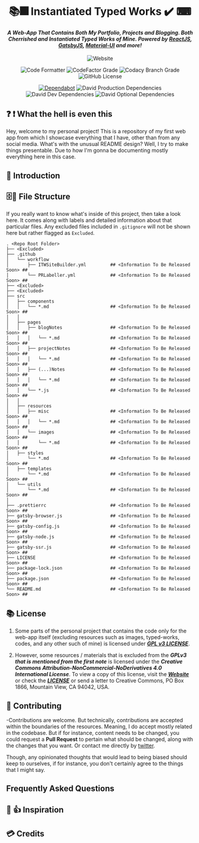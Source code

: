 <h1 align="center"> 📚🎆 Instantiated Typed Works ✔️ ⌨</h1>
<h4 align="center"><i>A Web-App That Contains Both My Portfolio, Projects and Blogging. Both Cherrished and Instantiated Typed Works of Mine. Powered by <a href="https://reactjs.org/">ReactJS</a>, <a href="https://gatsbyjs.org/">GatsbyJS</a>, <a href="https://material-ui.com/">Material-UI</a> and more!</i></h4>

<div align="center">

![Website](https://img.shields.io/website?down_color=red&down_message=ff1744&label=Website%20Status&logo=gatsby&logoColor=white&up_color=brightgreen&up_message=Online&url=https%3A%2F%2Finst-typed.works%2F)

</div>
<div align="center">

![Code Formatter](https://img.shields.io/badge/Code%20Formatter-Prettier-blueviolet?logo=prettier&&logoColor=white)
![CodeFactor Grade](https://img.shields.io/codefactor/grade/github/codexlink/codexlink.github.io/worker-branch?label=CodeFactor%20Code%20Quality&logo=codefactor&logoColor=white)
![Codacy Branch Grade](https://img.shields.io/codacy/grade/cb1d8498bf654fba98104802a2e3eb5c/worker-branch?label=Codacy%20Code%20Quality&logo=codacy&logoColor=White)
![GitHub License](https://img.shields.io/github/license/CodexLink/codexlink.github.io?color=purple&label=Repo%20License)
</div>

<div align="center">

[![Dependabot](https://badgen.net/dependabot/CodexLink/codexlink.github.io?icon=dependabot)](https://badgen.net/dependabot/CodexLink/codexlink.github.io?icon=dependabot)
![David Production Dependencies](https://img.shields.io/david/codexlink/codexlink.github.io?label=Dependencies&logo=npm&logoColor=white)
![David Dev Dependencies](https://img.shields.io/david/dev/codexlink/codexlink.github.io?label=DevDependencies&logo=npm&logoColor=white)
![David Optional Dependencies](https://img.shields.io/david/optional/codexlink/codexlink.github.io?label=OptionalDependencies&logo=npm&logoColor=white)

</div>

## ❓ ❗ What the hell is even this
Hey, welcome to my personal project! This is a repository of my first web app from which I showcase everything that I have, other than from any social media. What's with the unusual README design? Well, I try to make things presentable. Due to how I'm gonna be documenting mostly everything here in this case.


## 💁 Introduction

## 🗄📁 File Structure

If you really want to know what's inside of this project, then take a look here. It comes along with labels and detailed information about that particular files. Any excluded files included in `.gitignore` will not be shown here but rather flagged as `Excluded`.

```
. <Repo Root Folder>
├── <Excluded>
├── .github
│   └── workflow
│       ├── ITWSiteBuilder.yml         ## <Information To Be Released Soon> ##
│       └── PRLabeller.yml             ## <Information To Be Released Soon> ##
├── <Excluded>
├── <Excluded>
├── src
│   ├── components
│   │   └── *.md                       ## <Information To Be Released Soon> ##
│   │
│   ├── pages
│   │   ├── blogNotes                  ## <Information To Be Released Soon> ##
│   │   │   └── *.md                   ## <Information To Be Released Soon> ##
│   │   ├── projectNotes               ## <Information To Be Released Soon> ##
│   │   │   └── *.md                   ## <Information To Be Released Soon> ##
│   │   ├── (...)Notes                 ## <Information To Be Released Soon> ##
│   │   │   └── *.md                   ## <Information To Be Released Soon> ##
│   │   └── *.js                       ## <Information To Be Released Soon> ##
│   │
│   ├── resources
│   │   ├── misc                       ## <Information To Be Released Soon> ##
│   │   │   └── *.md                   ## <Information To Be Released Soon> ##
│   │   └── images                     ## <Information To Be Released Soon> ##
│   │       └── *.md                   ## <Information To Be Released Soon> ##
│   ├── styles
│       └── *.md                       ## <Information To Be Released Soon> ##
│   ├── templates
│       └── *.md                       ## <Information To Be Released Soon> ##
│   └── utils
│       └── *.md                       ## <Information To Be Released Soon> ##
│
├── .prettierrc                        ## <Information To Be Released Soon> ##
├── gatsby-browser.js                  ## <Information To Be Released Soon> ##
├── gatsby-config.js                   ## <Information To Be Released Soon> ##
├── gatsby-node.js                     ## <Information To Be Released Soon> ##
├── gatsby-ssr.js                      ## <Information To Be Released Soon> ##
├── LICENSE                            ## <Information To Be Released Soon> ##
├── package-lock.json                  ## <Information To Be Released Soon> ##
├── package.json                       ## <Information To Be Released Soon> ##
└── README.md                          ## <Information To Be Released Soon> ##
```


## 📚 License
1. Some parts of the personal project that contains the code only for the web-app itself (excluding resources such as images, typed-works, codes, and any other such of mine) is licensed under [***GPL v3 LICENSE***](https://github.com/CodexLink/codexlink.github.io/blob/worker-branch/LICENSE#L8).

2. However, some resources / materials that is excluded from the ***GPLv3 that is mentioned from the first note*** is licensed under the ***Creative Commons Attribution-NonCommercial-NoDerivatives 4.0 International License***. To view a copy of this license, visit the [***Website***](http://creativecommons.org/licenses/by-nc-nd/4.0/) or check the [***LICENSE***](https://github.com/CodexLink/codexlink.github.io/blob/worker-branch/LICENSE#L689) or send a letter to Creative Commons, PO Box 1866, Mountain View, CA 94042, USA.

## 🤝 Contributing
-Contributions are welcome. But technically, contributions are accepted within the boundaries of the resources. Meaning, I do accept mostly related in the codebase. But if for instance, content needs to be changed, you could request a **Pull Request** to pertain what should be changed, along with the changes that you want. Or contact me directly by [twitter](https://twitter.com/@CodexLink).

Though, any opinionated thoughts that would lead to being biased should keep to ourselves, if for instance, you don't certainly agree to the things that I might say.

## Frequently Asked Questions

## 🌇 👍 Inspiration

## 💳 Credits
